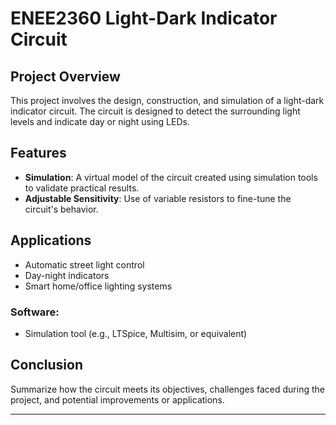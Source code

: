 # ENEE2360 Light-Dark Indicator Circuit

## Project Overview
This project involves the design, construction, and simulation of a light-dark indicator circuit. The circuit is designed to detect the surrounding light levels and indicate day or night using LEDs. 

## Features
- **Simulation**: A virtual model of the circuit created using simulation tools to validate practical results.
- **Adjustable Sensitivity**: Use of variable resistors to fine-tune the circuit's behavior.

## Applications
- Automatic street light control
- Day-night indicators
- Smart home/office lighting systems


### Software:
- Simulation tool (e.g., LTSpice, Multisim, or equivalent)


## Conclusion
Summarize how the circuit meets its objectives, challenges faced during the project, and potential improvements or applications.

---
